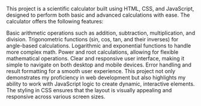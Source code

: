 This project is a scientific calculator built using HTML, CSS, and JavaScript, designed to perform both basic and advanced calculations with ease. The calculator offers the following features:

Basic arithmetic operations such as addition, subtraction, multiplication, and division.
Trigonometric functions (sin, cos, tan, and their inverses) for angle-based calculations.
Logarithmic and exponential functions to handle more complex math.
Power and root calculations, allowing for flexible mathematical operations.
Clear and responsive user interface, making it simple to navigate on both desktop and mobile devices.
Error handling and result formatting for a smooth user experience.
This project not only demonstrates my proficiency in web development but also highlights my ability to work with JavaScript logic to create dynamic, interactive elements. The styling in CSS ensures that the layout is visually appealing and responsive across various screen sizes.
